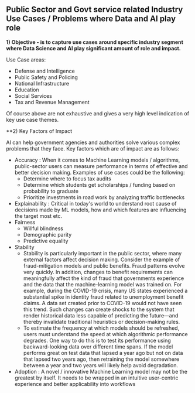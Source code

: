 
## Public Sector and Govt service related Industry Use Cases / Problems where Data and AI play role

**1) Objective - is to capture use cases around specific industry segment where Data Science and AI play significant amount of role and impact.**

Use Case areas:
- Defense and Intelligence
- Public Safety and Policing
- National Infrastructure
- Education
- Social Services
- Tax and Revenue Management

Of course above are not exhaustive and gives a very high level indication of key use case themes.

**2) Key Factors of Impact

AI can help government agencies and authorities solve various complex problems that they face. Key factors which are of impact are as follows:

- Accuracy : When it comes to Machine Learning models / algorithms, public-sector users can measure performance in terms of effective and better decision making. Examples of use cases could be the following:
  - Determine where to focus tax audits
  - Determine which students get scholarships / funding based on probability to graduate
  - Prioritize investments in road work by analyzing traffic bottlenecks
- Explainability : Critical in today's world to understand root cause of decisions made by ML models, how and which features are influencing the target most etc.
- Fairness
  - Willful blindness
  - Demographic parity
  - Predictive equality
- Stability
  - Stability is particularly important in the public sector, where many external factors affect decision making. Consider the example of fraud-mitigation models and public benefits. Fraud patterns evolve very quickly. In addition, changes to benefit requirements can meaningfully affect the kind of fraud that governments experience and the data that the machine-learning model was trained on. For example, during the COVID-19 crisis, many US states experienced a substantial spike in identity fraud related to unemployment benefit claims. A data set created prior to COVID-19 would not have seen this trend. Such changes can create shocks to the system that render historical data less capable of predicting the future—and thereby invalidate traditional heuristics or decision-making rules.
  - To estimate the frequency at which models should be refreshed, users must understand the speed at which algorithmic performance degrades. One way to do this is to test its performance using backward-looking data over different time spans. If the model performs great on test data that lapsed a year ago but not on data that lapsed two years ago, then retraining the model somewhere between a year and two years will likely help avoid degradation.
- Adoption : A novel / innovative Machine Learning model may not be the greatest by itself. It needs to be wrapped in an intuitive user-centric experience and better applicability into workflows
